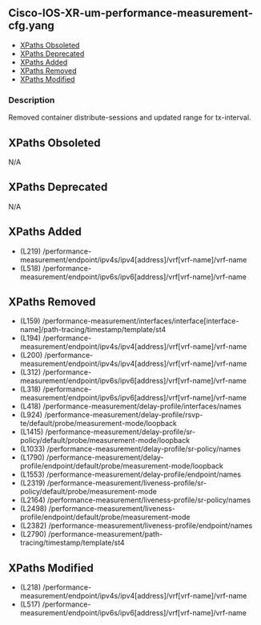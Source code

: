 ## Cisco-IOS-XR-um-performance-measurement-cfg.yang

- [XPaths Obsoleted](#xpaths-obsoleted)
- [XPaths Deprecated](#xpaths-deprecated)
- [XPaths Added](#xpaths-added)
- [XPaths Removed](#xpaths-removed)
- [XPaths Modified](#xpaths-modified)

### Description

Removed container distribute-sessions and updated range for tx-interval.

## XPaths Obsoleted

N/A

## XPaths Deprecated

N/A

## XPaths Added

- (L219)	/performance-measurement/endpoint/ipv4s/ipv4[address]/vrf[vrf-name]/vrf-name
- (L518)	/performance-measurement/endpoint/ipv6s/ipv6[address]/vrf[vrf-name]/vrf-name

## XPaths Removed

- (L159)	/performance-measurement/interfaces/interface[interface-name]/path-tracing/timestamp/template/st4
- (L194)	/performance-measurement/endpoint/ipv4s/ipv4[address]/vrf[vrf-name]/vrf-name
- (L200)	/performance-measurement/endpoint/ipv4s/ipv4[address]/vrf[vrf-name]/vrf-name
- (L312)	/performance-measurement/endpoint/ipv6s/ipv6[address]/vrf[vrf-name]/vrf-name
- (L318)	/performance-measurement/endpoint/ipv6s/ipv6[address]/vrf[vrf-name]/vrf-name
- (L418)	/performance-measurement/delay-profile/interfaces/names
- (L924)	/performance-measurement/delay-profile/rsvp-te/default/probe/measurement-mode/loopback
- (L1415)	/performance-measurement/delay-profile/sr-policy/default/probe/measurement-mode/loopback
- (L1033)	/performance-measurement/delay-profile/sr-policy/names
- (L1790)	/performance-measurement/delay-profile/endpoint/default/probe/measurement-mode/loopback
- (L1553)	/performance-measurement/delay-profile/endpoint/names
- (L2319)	/performance-measurement/liveness-profile/sr-policy/default/probe/measurement-mode
- (L2164)	/performance-measurement/liveness-profile/sr-policy/names
- (L2498)	/performance-measurement/liveness-profile/endpoint/default/probe/measurement-mode
- (L2382)	/performance-measurement/liveness-profile/endpoint/names
- (L2790)	/performance-measurement/path-tracing/timestamp/template/st4

## XPaths Modified

- (L218)	/performance-measurement/endpoint/ipv4s/ipv4[address]/vrf[vrf-name]/vrf-name
- (L517)	/performance-measurement/endpoint/ipv6s/ipv6[address]/vrf[vrf-name]/vrf-name

